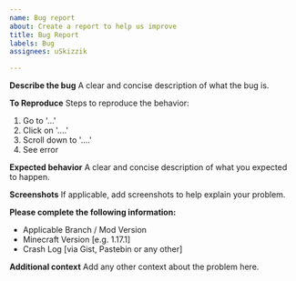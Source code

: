 ```yaml
---
name: Bug report
about: Create a report to help us improve
title: Bug Report
labels: Bug
assignees: uSkizzik

---
```


**Describe the bug**
A clear and concise description of what the bug is.

**To Reproduce**
Steps to reproduce the behavior:
1. Go to '...'
2. Click on '....'
3. Scroll down to '....'
4. See error

**Expected behavior**
A clear and concise description of what you expected to happen.

**Screenshots**
If applicable, add screenshots to help explain your problem.

**Please complete the following information:**
- Applicable Branch / Mod Version
- Minecraft Version [e.g. 1.17.1]
- Crash Log [via Gist, Pastebin or any other]

**Additional context**
Add any other context about the problem here.
